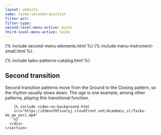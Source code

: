```yaml
---
layout: website
name: taiko-secondtransition
filter-act:
filter-type:
second-level-menu-active: music
third-level-menu-active: taiko
---
```


{% include second-menu-elements.html %} {% include menu-instrument-small.html %}

<main class="page-content">
  <div class="wrapper sidebar-contents">
    <aside class="sidebar-contents__table">
      {% include taiko-patterns-catalog.html %}
    </aside>
    <section class="sidebar-contents__section">
      <div class="text-container">
        <h2>Second transition</h2>
        <p>
          Second transition patterns move from the Ground to the Closing
          pattern, so the rhythm usually slows down. The <em>age</em> is one
          example, among other patterns, playing this transitional function.
        </p>

        {% include video-no-background.html
        src="https://d3msn78fivoryj.cloudfront.net/Academic_sl/Taiko-Ue_ge_yori.mp4"
        %}
      </div>
    </section>
  </div>
</main>
